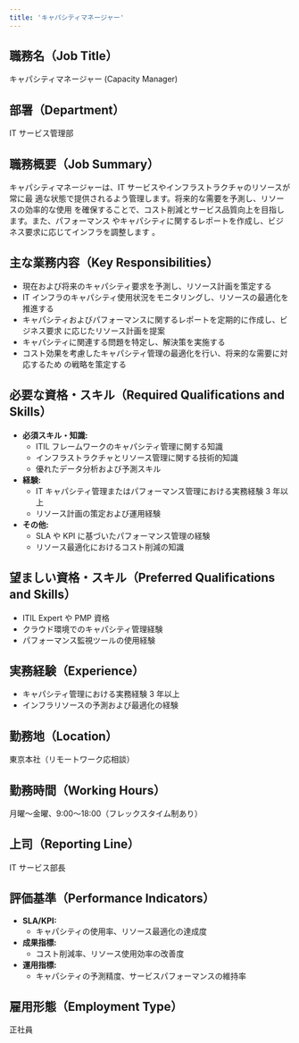 ```yaml
---
title: 'キャパシティマネージャー'
---
```


## 職務名（Job Title）

キャパシティマネージャー (Capacity Manager)

## 部署（Department）

IT サービス管理部

## 職務概要（Job Summary）

キャパシティマネージャーは、IT サービスやインフラストラクチャのリソースが常に最
適な状態で提供されるよう管理します。将来的な需要を予測し、リソースの効率的な使用
を確保することで、コスト削減とサービス品質向上を目指します。また、パフォーマンス
やキャパシティに関するレポートを作成し、ビジネス要求に応じてインフラを調整します
。

## 主な業務内容（Key Responsibilities）

- 現在および将来のキャパシティ要求を予測し、リソース計画を策定する
- IT インフラのキャパシティ使用状況をモニタリングし、リソースの最適化を推進する
- キャパシティおよびパフォーマンスに関するレポートを定期的に作成し、ビジネス要求
  に応じたリソース計画を提案
- キャパシティに関連する問題を特定し、解決策を実施する
- コスト効果を考慮したキャパシティ管理の最適化を行い、将来的な需要に対応するため
  の戦略を策定する

## 必要な資格・スキル（Required Qualifications and Skills）

- **必須スキル・知識:**
  - ITIL フレームワークのキャパシティ管理に関する知識
  - インフラストラクチャとリソース管理に関する技術的知識
  - 優れたデータ分析および予測スキル
- **経験:**
  - IT キャパシティ管理またはパフォーマンス管理における実務経験 3 年以上
  - リソース計画の策定および運用経験
- **その他:**
  - SLA や KPI に基づいたパフォーマンス管理の経験
  - リソース最適化におけるコスト削減の知識

## 望ましい資格・スキル（Preferred Qualifications and Skills）

- ITIL Expert や PMP 資格
- クラウド環境でのキャパシティ管理経験
- パフォーマンス監視ツールの使用経験

## 実務経験（Experience）

- キャパシティ管理における実務経験 3 年以上
- インフラリソースの予測および最適化の経験

## 勤務地（Location）

東京本社（リモートワーク応相談）

## 勤務時間（Working Hours）

月曜〜金曜、9:00〜18:00（フレックスタイム制あり）

## 上司（Reporting Line）

IT サービス部長

## 評価基準（Performance Indicators）

- **SLA/KPI:**
  - キャパシティの使用率、リソース最適化の達成度
- **成果指標:**
  - コスト削減率、リソース使用効率の改善度
- **運用指標:**
  - キャパシティの予測精度、サービスパフォーマンスの維持率

## 雇用形態（Employment Type）

正社員
